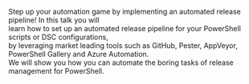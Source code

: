 Step up your automation game by implementing an automated release pipeline! In this talk you will  
learn how to set up an automated release pipeline for your PowerShell scripts or DSC configurations,  
by leveraging market leading tools such as GitHub, Pester, AppVeyor, PowerShell Gallery and Azure Automation.  
We will show you how you can automate the boring tasks of release management for PowerShell.